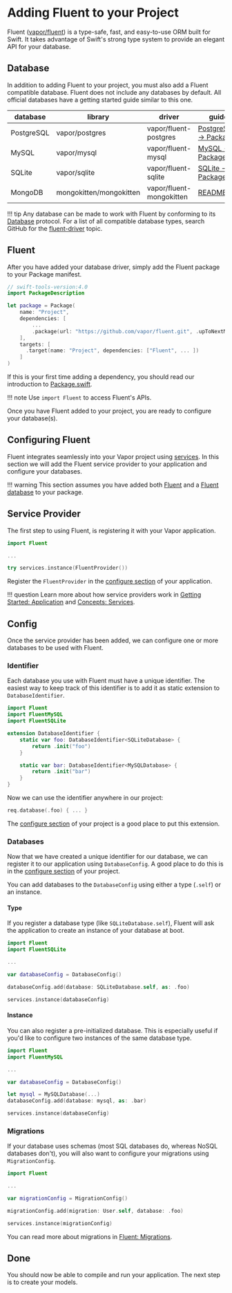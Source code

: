 # Adding Fluent to your Project

Fluent ([vapor/fluent](https://github.com/vapor/fluent)) is a type-safe, fast, and easy-to-use ORM built for Swift.
It takes advantage of Swift's strong type system to provide an elegant API for your database.

## Database

In addition to adding Fluent to your project, you must also add a Fluent compatible database.
Fluent does not include any databases by default. All official databases have a getting started guide similar to this one.

| database   | library                 | driver                   | guide                                                            |
|------------|-------------------------|--------------------------|------------------------------------------------------------------|
| PostgreSQL | vapor/postgres          | vapor/fluent-postgres    | [PostgreSQL &rarr; Package](../../databases/postgres/getting-started.md) |
| MySQL      | vapor/mysql             | vapor/fluent-mysql       | [MySQL &rarr; Package](../../databases/mysql/getting-started.md)         |
| SQLite     | vapor/sqlite            | vapor/fluent-sqlite      | [SQLite &rarr; Package](../../databases/sqlite/getting-started.md)       |
| MongoDB    | mongokitten/mongokitten | vapor/fluent-mongokitten | [README.md](http://github.com/vapor/fluent-mongokitten/readme.md)|

!!! tip
	Any database can be made to work with Fluent by conforming to its [Database](database.md) protocol.
	For a list of all compatible database types, search GitHub for the [fluent-driver](https://github.com/topics/fluent-driver) topic.

## Fluent

After you have added your database driver, simply add the Fluent package to your Package manifest.

```swift
// swift-tools-version:4.0
import PackageDescription

let package = Package(
    name: "Project",
    dependencies: [
        ...
        .package(url: "https://github.com/vapor/fluent.git", .upToNextMajor(from: "3.0.0")),
    ],
    targets: [
      .target(name: "Project", dependencies: ["Fluent", ... ])
    ]
)
```

If this is your first time adding a dependency, you should read our introduction to [Package.swift](../../getting-started/spm.md).

!!! note
	Use `import Fluent` to access Fluent's APIs.

Once you have Fluent added to your project, you are ready to configure your database(s).

## Configuring Fluent

Fluent integrates seamlessly into your Vapor project using [services](../getting-started/application.md#services).
In this section we will add the Fluent service provider to your application and configure your databases.

!!! warning
    This section assumes you have added both [Fluent](getting-started.md#fluent) and a [Fluent database](getting-started.md#database) to your package.

## Service Provider

The first step to using Fluent, is registering it with your Vapor application.

```swift
import Fluent

...

try services.instance(FluentProvider())
```

Register the `FluentProvider` in the [configure section](../getting-started/structure.md#configure) of your application.

!!! question
    Learn more about how service providers work in [Getting Started: Application](../getting-started/application.md#providers)
    and [Concepts: Services](../concepts/services.md#providers).


## Config

Once the service provider has been added, we can configure one or more databases
to be used with Fluent.

### Identifier

Each database you use with Fluent must have a unique identifier. The easiest way to
keep track of this identifier is to add it as static extension to `DatabaseIdentifier`.

```swift
import Fluent
import FluentMySQL
import FluentSQLite

extension DatabaseIdentifier {
    static var foo: DatabaseIdentifier<SQLiteDatabase> {
        return .init("foo")
    }

    static var bar: DatabaseIdentifier<MySQLDatabase> {
        return .init("bar")
    }
}
```

Now we can use the identifier anywhere in our project:

```swift
req.database(.foo) { ... }
```

The [configure section](../getting-started/structure.md#configure) of your project is a good place to put this extension.

### Databases

Now that we have created a unique identifier for our database, we can register it
to our application using `DatabaseConfig`. A good place to do this is in the
[configure section](../getting-started/structure.md#configure) of your project.

You can add databases to the `DatabaseConfig` using either a type (`.self`) or an instance.

#### Type

If you register a database type (like `SQLiteDatabase.self`), Fluent will ask the application
to create an instance of your database at boot.

```swift
import Fluent
import FluentSQLite

...

var databaseConfig = DatabaseConfig()

databaseConfig.add(database: SQLiteDatabase.self, as: .foo)

services.instance(databaseConfig)
```

#### Instance

You can also register a pre-initialized database. This is especially useful if you'd
like to configure two instances of the same database type.

```swift
import Fluent
import FluentMySQL

...

var databaseConfig = DatabaseConfig()

let mysql = MySQLDatabase(...)
databaseConfig.add(database: mysql, as: .bar)

services.instance(databaseConfig)
```

### Migrations

If your database uses schemas (most SQL databases do, whereas NoSQL databases don't), you will also want to configure
your migrations using `MigrationConfig`.

```swift
import Fluent

...

var migrationConfig = MigrationConfig()

migrationConfig.add(migration: User.self, database: .foo)

services.instance(migrationConfig)
```

You can read more about migrations in [Fluent: Migrations](migrations.md).


## Done

You should now be able to compile and run your application. The next step is to create your models.
